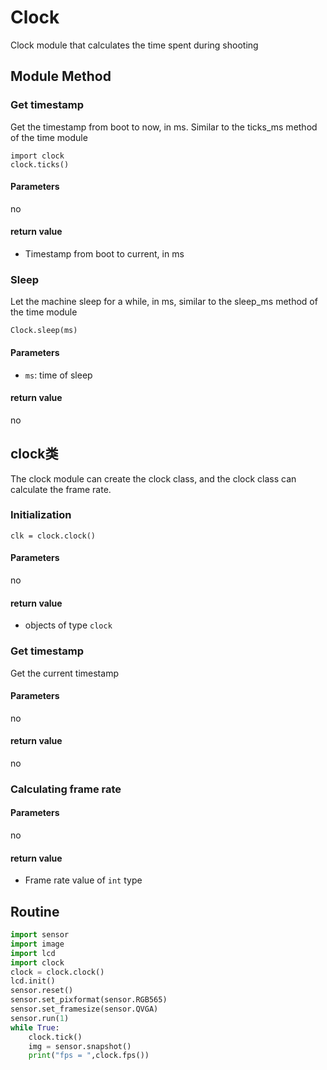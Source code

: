 Clock
========
Clock module that calculates the time spent during shooting

## Module Method

### Get timestamp

Get the timestamp from boot to now, in ms. Similar to the ticks_ms method of the time module

```
import clock
clock.ticks()
```

#### Parameters

no

#### return value

* Timestamp from boot to current, in ms

### Sleep

Let the machine sleep for a while, in ms, similar to the sleep_ms method of the time module

```
Clock.sleep(ms)
```

#### Parameters

* `ms`: time of sleep

#### return value

no

## clock类

The clock module can create the clock class, and the clock class can calculate the frame rate.

### Initialization

```
clk = clock.clock()

```

#### Parameters

no

#### return value

* objects of type `clock`

### Get timestamp

Get the current timestamp

#### Parameters

no

#### return value

no

### Calculating frame rate

#### Parameters

no

#### return value

* Frame rate value of `int` type

## Routine

```python
import sensor
import image
import lcd
import clock
clock = clock.clock()
lcd.init()
sensor.reset()
sensor.set_pixformat(sensor.RGB565)
sensor.set_framesize(sensor.QVGA)
sensor.run(1)
while True:
	clock.tick()
	img = sensor.snapshot()
	print("fps = ",clock.fps())
```



























